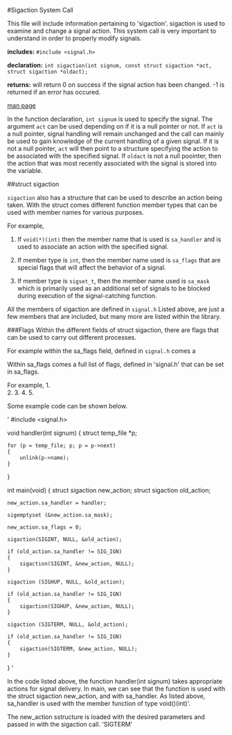 #Sigaction System Call


This file will include information pertaining to 'sigaction'. sigaction is used to examine and change a signal action. This system call is very important to understand in order to properly modify signals.


**includes:** `#include <signal.h>`

**declaration:** `int sigaction(int signum, const struct sigaction *act, struct sigaction *oldact);`

**returns:** will return 0 on success if the signal action has been changed. -1 is returned if an error has occured. 

[man page](http://man7.org/linux/man-pages/man2/sigaction.2.html)


In the function declaration, `int signum` is used to specify the signal. 
The argument `act` can be used depending on if it is a null pointer or not. If `act` is a null pointer, signal handling will remain unchanged and the call can mainly be used to gain knowledge of the current handling of a given signal. If it is not a null pointer, `act` will then point to a structure specifying the action to be associated with the specified signal. If `oldact` is not a null poointer, then the action that was most recently associated with the signal is stored into the variable.


##struct sigaction

`sigaction` also has a structure that can be used to describe an action being taken. With the struct comes different function member types that can be used with member names for various purposes.

For example,
1. If `void(*)(int)` then the member name that is used is `sa_handler` and is used to associate an action with the specified signal. 

2. If member type is `int`, then the member name used is `sa_flags` that are special flags that will affect the behavior of a signal. 

3. If member type is `sigset_t`, then the member name used is `sa_mask` which is primarily used as an additional set of signals to be blocked during execution of the signal-catching function. 


All the members of sigaction are defined in `signal.h` Listed above, are just a few members that are included, but many more are listed within the library.


###Flags
Within the different fields of struct sigaction, there are flags that can be used to carry out different processes. 

For example within the sa_flags field, defined in `signal.h` comes a 


Within sa_flags comes a full list of flags, defined in 'signal.h' that can be set in sa_flags. 

For example,
1.  
2. 
3. 
4. 
5.  
 

Some example code can be shown below.

'
#include <signal.h>

void handler(int signum)
{
	struct temp_file *p;

	for (p = temp_file; p; p = p->next)
	{
		unlink(p->name);
	}
}

int main(void)
{
	struct sigaction new_action;
	struct sigaction old_action;

	new_action.sa_handler = handler;

	sigemptyset (&new_action.sa_mask);

	new_action.sa_flags = 0;

	sigaction(SIGINT, NULL, &old_action);

	if (old_action.sa_handler != SIG_IGN)
	{
		sigaction(SIGINT, &new_action, NULL);
	}

	sigaction (SIGHUP, NULL, &old_action);

	if (old_action.sa_handler != SIG_IGN)
	{
		sigaction(SIGHUP, &new_action, NULL);
	}

	sigaction (SIGTERM, NULL, &old_action);

	if (old_action.sa_handler != SIG_IGN)
	{
		sigaction(SIGTERM, &new_action, NULL);
	}
}
'

In the code listed above, the function handler(int signum) takes appropriate actions for signal delivery. In main, we can see that the function is used with the struct sigaction new_action, and with sa_handler. As listed above, sa_handler is used with the member function of type void()(int)'.

The new_action sstructure is loaded with the desired parameters and passed in with the sigaction call. 'SIGTERM' 

